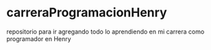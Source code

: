 # carreraProgramacionHenry
repositorio para ir agregando todo lo aprendiendo en mi carrera como programador en Henry
